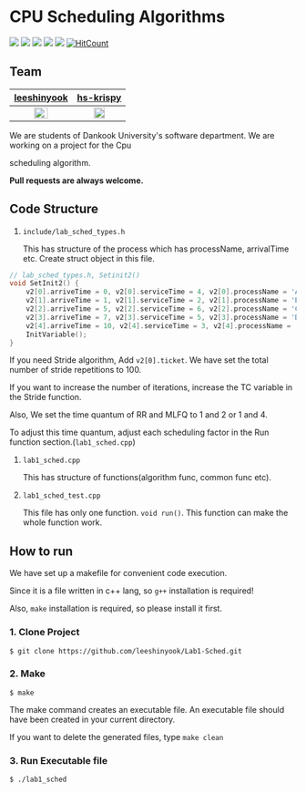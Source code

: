 # CPU Scheduling Algorithms

<img src="https://img.shields.io/github/issues/leeshinyook/Lab1-Sched"> <img src="https://img.shields.io/github/forks/leeshinyook/Lab1-Sched"> <img src="https://img.shields.io/github/stars/leeshinyook/Lab1-Sched"> <img src="https://img.shields.io/github/last-commit/leeshinyook/Lab1-Sched"> <img src="https://img.shields.io/github/repo-size/leeshinyook/Lab1-Sched"> [![HitCount](http://hits.dwyl.com/leeshinyook/Lab1-Sched.svg)](http://hits.dwyl.com/leeshinyook/Lab1-Sched)



## Team

|        [leeshinyook](https://github.com/leeshinyook)         |          [hs-krispy](https://github.com/hs-krispy)           |
| :----------------------------------------------------------: | :----------------------------------------------------------: |
| <img src="https://avatars3.githubusercontent.com/u/55838461?s=400&u=06a56002fd08e659a979557ea8d8a79efe9ba1ec&v=4" width="50%" align="center"> | <img align="center" src="https://avatars0.githubusercontent.com/u/58063806?s=400&v=4" width="50%"> |

We are students of Dankook University's software department. We are working on a project for the Cpu 

scheduling algorithm.

**Pull requests are always welcome.**

## Code Structure

1. `include/lab_sched_types.h` 

   This has structure of the process which has processName, arrivalTime etc. Create struct object in this file. 

~~~c++
// lab_sched_types.h, Setinit2()
void SetInit2() {
    v2[0].arriveTime = 0, v2[0].serviceTime = 4, v2[0].processName = 'A'
    v2[1].arriveTime = 1, v2[1].serviceTime = 2, v2[1].processName = 'B'
    v2[2].arriveTime = 5, v2[2].serviceTime = 6, v2[2].processName = 'C'
    v2[3].arriveTime = 7, v2[3].serviceTime = 5, v2[3].processName = 'D'
    v2[4].arriveTime = 10, v2[4].serviceTime = 3, v2[4].processName = 'E'
    InitVariable();
}
~~~

If you need Stride algorithm, Add `v2[0].ticket`. We have set the total number of stride repetitions to 100.

If you want to increase the number of iterations, increase the TC variable in the Stride function.

Also, We set the time quantum of RR and MLFQ to 1 and 2 or 1 and 4. 

To adjust this time quantum, adjust each scheduling factor in the Run function section.(`lab1_sched.cpp`)

1. `lab1_sched.cpp`

   This has structure of functions(algorithm func, common func etc).

2. `lab1_sched_test.cpp`

   This file has only one function. `void run()`. This function can make the whole function work.



## How to run

We have set up a makefile for convenient code execution.

Since it is a file written in c++ lang, so `g++` installation is required!

Also, `make` installation is required, so please install it first.

### 1. Clone Project

~~~
$ git clone https://github.com/leeshinyook/Lab1-Sched.git
~~~

### 2. Make 

~~~
$ make
~~~

The make command creates an executable file.
An executable file should have been created in your current directory.

If you want to delete the generated files, type  `make clean`

### 3. Run Executable file

~~~
$ ./lab1_sched
~~~

































































